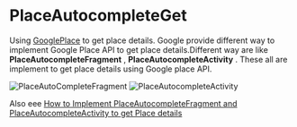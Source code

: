 # PlaceAutocompleteGet 

Using [GooglePlace](https://developers.google.com/places/android-api/?hl=en) to get place details. Google provide different way to implement Google Place API to get place details.Different way are like **PlaceAutocompleteFragment** , **PlaceAutocompleteActivity** . These all are implement to get place details using Google place API.

![PlaceAutoCompleteFragment](http://i.stack.imgur.com/E9DcR.png)
![PlaceAutocompleteActivity](http://i.stack.imgur.com/YTsNZ.png)

Also eee [How to Implement PlaceAutocompleteFragment and PlaceAutocompleteActivity to get Place details](http://stackoverflow.com/questions/34416817/how-to-implement-placeautocompletefragment-and-placeautocompleteactivity-to-get)
